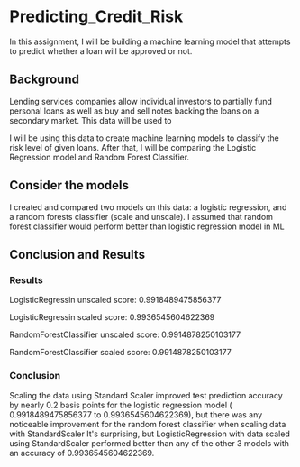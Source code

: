 # Predicting_Credit_Risk

In this assignment, I will be building a machine learning model that attempts to predict whether a loan will be approved or not.

## Background

Lending services companies allow individual investors to partially fund personal loans as well as buy and sell notes backing the loans on a secondary market. This data will be used to 

I will be using this data to create machine learning models to classify the risk level of given loans. After that, I will be comparing the Logistic Regression model and Random Forest Classifier.

## Consider the models

I created and compared two models on this data: a logistic regression, and a random forests classifier (scale and unscale). I assumed that random forest classifier would perform better than logistic regression model in ML

## Conclusion and Results

### Results

LogisticRegressin unscaled score: 0.9918489475856377

LogisticRegressin scaled score: 0.9936545604622369

RandomForestClassifier unscaled score: 0.9914878250103177

RandomForestClassifier scaled score: 0.9914878250103177

### Conclusion

Scaling the data using Standard Scaler improved test prediction accuracy by nearly 0.2 basis points for the logistic regression model ( 0.9918489475856377 to 0.9936545604622369), but there was any noticeable improvement for the random forest classifier when scaling data with StandardScaler It's surprising, but LogisticRegression with data scaled using StandardScaler performed better than any of the other 3 models with an accuracy of 0.9936545604622369.
